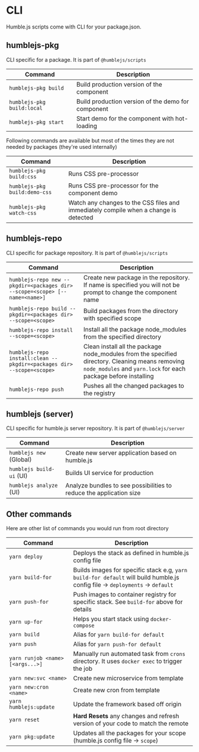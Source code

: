 # CLI
Humble.js scripts come with CLI for your package.json.

## humblejs-pkg
CLI specific for a package. It is part of `@humblejs/scripts`

| Command | Description |
|-----------|----------------|
| `humblejs-pkg build` | Build production version of the component |
| `humblejs-pkg build:local` | Build production version of the demo for component |
| `humblejs-pkg start` | Start demo for the component with hot-loading |

Following commands are available but most of the times they are not needed by packages (they're used internally)

| Command | Description |
|-----------|----------------|
| `humblejs-pkg build:css` | Runs CSS pre-processor |
| `humblejs-pkg build:demo-css` | Runs CSS pre-processor for the component demo |
| `humblejs-pkg watch-css` | Watch any changes to the CSS files and immediately compile when a change is detected |

## humblejs-repo
CLI specific for package repository. It is part of `@humblejs/scripts`

| Command | Description |
|-----------|----------------|
| `humblejs-repo new --pkgdir=<packages dir> --scope=<scope> [--name=<name>]` | Create new package in the repository. If name is specified you will not be prompt to change the component name |
| `humblejs-repo build --pkgdir=<packages dir> --scope=<scope>` | Build packages from the directory with specified scope |
| `humblejs-repo install --scope=<scope>` | Install all the package node_modules from the specified directory |
| `humblejs-repo install:clean --pkgdir=<packages dir> --scope=<scope>` | Clean install all the package node_modules from the specified directory. Cleaning means removing `node_modules` and `yarn.lock` for each package before installing |
| `humblejs-repo push` | Pushes all the changed packages to the registry |


## humblejs (server)
CLI specific for humble.js server repository. It is part of `@humblejs/server`

| Command | Description |
|-----------|----------------|
| `humblejs new` (Global) | Create new server application based on humble.js |
| `humblejs build-ui` (UI) | Builds UI service for production |
| `humblejs analyze` (UI) | Analyze bundles to see possibilities to reduce the application size|

## Other commands
Here are other list of commands you would run from root directory

| Command | Description |
|-----------|----------------|
| `yarn deploy` | Deploys the stack as defined in humble.js config file |
| `yarn build-for` | Builds images for specific stack e.g, `yarn build-for default` will build humble.js config file → `deployments` → `default` |
| `yarn push-for` | Push images to container registry for specific stack. See `build-for` above for details |
| `yarn up-for` | Helps you start stack using `docker-compose` |
| `yarn build` | Alias for `yarn build-for default` |
| `yarn push` | Alias for `yarn push-for default` |
| `yarn runjob <name> [<args...>]` | Manually run automated task from `crons` directory. It uses `docker exec` to trigger the job |
| `yarn new:svc <name>` | Create new microservice from template |
| `yarn new:cron <name>` | Create new cron from template |
| `yarn humblejs:update` | Update the framework based off origin |
| `yarn reset` | **Hard Resets** any changes and refresh version of your code to match the remote |
| `yarn pkg:update` | Updates all the packages for your scope (humble.js config file → `scope`) |
